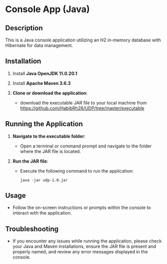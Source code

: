 # Console App (Java)

## Description

This is a Java console application utilizing an H2 in-memory database with Hibernate for data management.

## Installation

1. Install **Java OpenJDK 11.0.20.1**

2. Install **Apache Maven 3.6.3**

3. **Clone or download the application**:
    - download the executable JAR file to your local machine from https://github.com/HabibRh26/UDP/tree/master/executable

## Running the Application

1. **Navigate to the executable folder**:
    - Open a terminal or command prompt and navigate to the folder where the JAR file is located.

2. **Run the JAR file**:
    - Execute the following command to run the application:
      ```
      java -jar udp-1.0.jar
      ```

## Usage

- Follow the on-screen instructions or prompts within the console to interact with the application.


## Troubleshooting

- If you encounter any issues while running the application, please check your Java and Maven installations,
  ensure the JAR file is present and properly named, and review any error messages displayed in the console.
